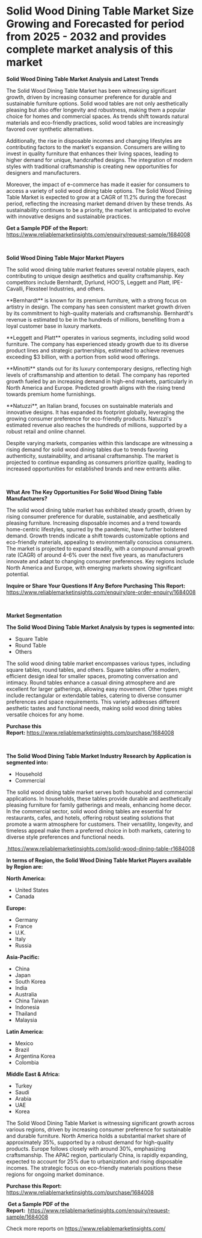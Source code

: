 <p><h1>Solid Wood Dining Table Market Size Growing and Forecasted for period from 2025 - 2032 and provides complete market analysis of this market</h1></p><p><strong>Solid Wood Dining Table Market Analysis and Latest Trends</strong></p>
<p><p>The Solid Wood Dining Table Market has been witnessing significant growth, driven by increasing consumer preference for durable and sustainable furniture options. Solid wood tables are not only aesthetically pleasing but also offer longevity and robustness, making them a popular choice for homes and commercial spaces. As trends shift towards natural materials and eco-friendly practices, solid wood tables are increasingly favored over synthetic alternatives.</p><p>Additionally, the rise in disposable incomes and changing lifestyles are contributing factors to the market's expansion. Consumers are willing to invest in quality furniture that enhances their living spaces, leading to higher demand for unique, handcrafted designs. The integration of modern styles with traditional craftsmanship is creating new opportunities for designers and manufacturers.</p><p>Moreover, the impact of e-commerce has made it easier for consumers to access a variety of solid wood dining table options. The Solid Wood Dining Table Market is expected to grow at a CAGR of 11.2% during the forecast period, reflecting the increasing market demand driven by these trends. As sustainability continues to be a priority, the market is anticipated to evolve with innovative designs and sustainable practices.</p></p>
<p><strong>Get a Sample PDF of the Report:&nbsp;</strong> <a href="https://www.reliablemarketinsights.com/enquiry/request-sample/1684008?utm_campaign=2136&utm_medium=2&utm_source=Github&utm_content=ia&utm_term=06022025&utm_id=solid-wood-dining-table">https://www.reliablemarketinsights.com/enquiry/request-sample/1684008</a></p>
<p>&nbsp;</p>
<p><strong>Solid Wood Dining Table Major Market Players</strong></p>
<p><p>The solid wood dining table market features several notable players, each contributing to unique design aesthetics and quality craftsmanship. Key competitors include Bernhardt, Dyrlund, HOO'S, Leggett and Platt, IPE-Cavalli, Flexsteel Industries, and others. </p><p>**Bernhardt** is known for its premium furniture, with a strong focus on artistry in design. The company has seen consistent market growth driven by its commitment to high-quality materials and craftsmanship. Bernhardt's revenue is estimated to be in the hundreds of millions, benefiting from a loyal customer base in luxury markets.</p><p>**Leggett and Platt** operates in various segments, including solid wood furniture. The company has experienced steady growth due to its diverse product lines and strategic partnerships, estimated to achieve revenues exceeding $3 billion, with a portion from solid wood offerings.</p><p>**Minotti** stands out for its luxury contemporary designs, reflecting high levels of craftsmanship and attention to detail. The company has reported growth fueled by an increasing demand in high-end markets, particularly in North America and Europe. Predicted growth aligns with the rising trend towards premium home furnishings.</p><p>**Natuzzi**, an Italian brand, focuses on sustainable materials and innovative designs. It has expanded its footprint globally, leveraging the growing consumer preference for eco-friendly products. Natuzzi's estimated revenue also reaches the hundreds of millions, supported by a robust retail and online channel.</p><p>Despite varying markets, companies within this landscape are witnessing a rising demand for solid wood dining tables due to trends favoring authenticity, sustainability, and artisanal craftsmanship. The market is projected to continue expanding as consumers prioritize quality, leading to increased opportunities for established brands and new entrants alike.</p></p>
<p>&nbsp;</p>
<p><strong>What Are The Key Opportunities For Solid Wood Dining Table Manufacturers?</strong></p>
<p><p>The solid wood dining table market has exhibited steady growth, driven by rising consumer preference for durable, sustainable, and aesthetically pleasing furniture. Increasing disposable incomes and a trend towards home-centric lifestyles, spurred by the pandemic, have further bolstered demand. Growth trends indicate a shift towards customizable options and eco-friendly materials, appealing to environmentally conscious consumers. The market is projected to expand steadily, with a compound annual growth rate (CAGR) of around 4-6% over the next five years, as manufacturers innovate and adapt to changing consumer preferences. Key regions include North America and Europe, with emerging markets showing significant potential.</p></p>
<p><strong>Inquire or Share Your Questions If Any Before Purchasing This Report:</strong> <a href="https://www.reliablemarketinsights.com/enquiry/pre-order-enquiry/1684008?utm_campaign=2136&utm_medium=2&utm_source=Github&utm_content=ia&utm_term=06022025&utm_id=solid-wood-dining-table">https://www.reliablemarketinsights.com/enquiry/pre-order-enquiry/1684008</a></p>
<p>&nbsp;</p>
<p><strong>Market Segmentation</strong></p>
<p><strong>The Solid Wood Dining Table Market Analysis by types is segmented into:</strong></p>
<p><ul><li>Square Table</li><li>Round Table</li><li>Others</li></ul></p>
<p><p>The solid wood dining table market encompasses various types, including square tables, round tables, and others. Square tables offer a modern, efficient design ideal for smaller spaces, promoting conversation and intimacy. Round tables enhance a casual dining atmosphere and are excellent for larger gatherings, allowing easy movement. Other types might include rectangular or extendable tables, catering to diverse consumer preferences and space requirements. This variety addresses different aesthetic tastes and functional needs, making solid wood dining tables versatile choices for any home.</p></p>
<p><strong>Purchase this Report:&nbsp;</strong><a href="https://www.reliablemarketinsights.com/purchase/1684008?utm_campaign=2136&utm_medium=2&utm_source=Github&utm_content=ia&utm_term=06022025&utm_id=solid-wood-dining-table">https://www.reliablemarketinsights.com/purchase/1684008</a></p>
<p>&nbsp;</p>
<p><strong>The Solid Wood Dining Table Market Industry Research by Application is segmented into:</strong></p>
<p><ul><li>Household</li><li>Commercial</li></ul></p>
<p><p>The solid wood dining table market serves both household and commercial applications. In households, these tables provide durable and aesthetically pleasing furniture for family gatherings and meals, enhancing home decor. In the commercial sector, solid wood dining tables are essential for restaurants, cafes, and hotels, offering robust seating solutions that promote a warm atmosphere for customers. Their versatility, longevity, and timeless appeal make them a preferred choice in both markets, catering to diverse style preferences and functional needs.</p></p>
<p><a href="https://www.reliablemarketinsights.com/solid-wood-dining-table-r1684008?utm_campaign=2136&utm_medium=2&utm_source=Github&utm_content=ia&utm_term=06022025&utm_id=solid-wood-dining-table">&nbsp;https://www.reliablemarketinsights.com/solid-wood-dining-table-r1684008</a></p>
<p><strong>In terms of Region, the Solid Wood Dining Table Market Players available by Region are:</strong></p>
<p>
    <p> <strong> North America: </strong>
        <ul>
            <li>United States</li>
            <li>Canada</li>
        </ul>
        </p> 
    <p> <strong> Europe: </strong>
        <ul>
            <li>Germany</li>
            <li>France</li>
            <li>U.K.</li>
            <li>Italy</li>
            <li>Russia</li>
        </ul>
        </p> 
    <p> <strong> Asia-Pacific: </strong>
        <ul>
            <li>China</li>
            <li>Japan</li>
            <li>South Korea</li>
            <li>India</li>
            <li>Australia</li>
            <li>China Taiwan</li>
            <li>Indonesia</li>
            <li>Thailand</li>
            <li>Malaysia</li>
        </ul>
        </p> 
    <p> <strong> Latin America: </strong>
        <ul>
            <li>Mexico</li>
            <li>Brazil</li>
            <li>Argentina Korea</li>
            <li>Colombia</li>
        </ul>
        </p> 
    <p> <strong> Middle East & Africa: </strong>
        <ul>
            <li>Turkey</li>
            <li>Saudi</li>
            <li>Arabia</li>
            <li>UAE</li>
            <li>Korea</li>
        </ul>
    </p>
    </p>
<p><p>The Solid Wood Dining Table Market is witnessing significant growth across various regions, driven by increasing consumer preference for sustainable and durable furniture. North America holds a substantial market share of approximately 35%, supported by a robust demand for high-quality products. Europe follows closely with around 30%, emphasizing craftsmanship. The APAC region, particularly China, is rapidly expanding, expected to account for 25% due to urbanization and rising disposable incomes. The strategic focus on eco-friendly materials positions these regions for ongoing market dominance.</p></p>
<p><strong>Purchase this Report: </strong><a href="https://www.reliablemarketinsights.com/purchase/1684008?utm_campaign=2136&utm_medium=2&utm_source=Github&utm_content=ia&utm_term=06022025&utm_id=solid-wood-dining-table">https://www.reliablemarketinsights.com/purchase/1684008</a></p>
<p>&nbsp;<strong>Get a Sample PDF of the Report:&nbsp;&nbsp;</strong><a href="https://www.reliablemarketinsights.com/enquiry/request-sample/1684008?utm_campaign=2136&utm_medium=2&utm_source=Github&utm_content=ia&utm_term=06022025&utm_id=solid-wood-dining-table">https://www.reliablemarketinsights.com/enquiry/request-sample/1684008</a></p>
<p><strong></strong></p>
<p>Check more reports on <a href="https://www.reliablemarketinsights.com/?utm_campaign=2136&utm_medium=2&utm_source=Github&utm_content=ia&utm_term=06022025&utm_id=solid-wood-dining-table">https://www.reliablemarketinsights.com/</a></p>
